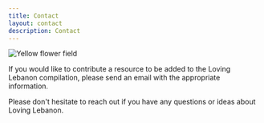 ```yaml
---
title: Contact
layout: contact
description: Contact
---
```

![Yellow flower field](/images/illustrations/IMG_9670.jpg)

If you would like to contribute a resource to be added to the Loving Lebanon compilation, please send an email with the appropriate information.

Please don't hesitate to reach out if you have any questions or ideas about Loving Lebanon.
